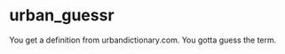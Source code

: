 urban_guessr
============

You get a definition from urbandictionary.com. You gotta guess the term.
